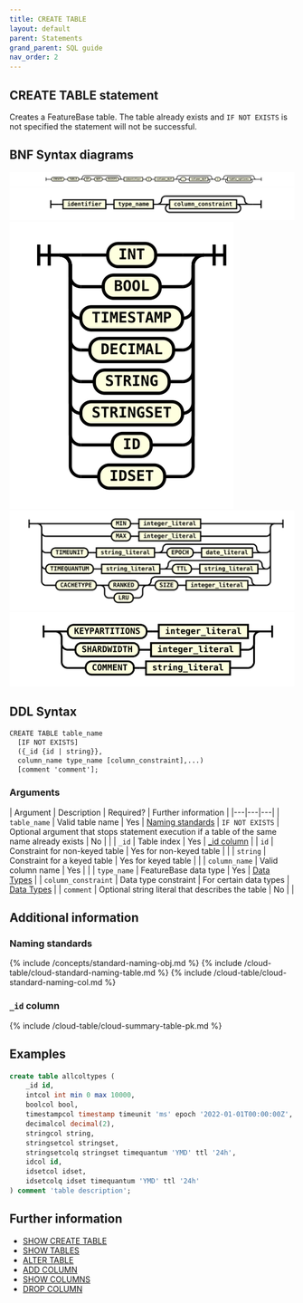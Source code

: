 ```yaml
---
title: CREATE TABLE
layout: default
parent: Statements
grand_parent: SQL guide
nav_order: 2
---
```


## CREATE TABLE statement




Creates a FeatureBase table. The table already exists and `IF NOT EXISTS` is not specified the statement will not be successful.

## BNF Syntax diagrams

![expr](/assets/images/sql-guide/create_table_stmt.svg)
![expr](/assets/images/sql-guide/column_def.svg)
![expr](/assets/images/sql-guide/type_name.svg)
![expr](/assets/images/sql-guide/column_constraint.svg)
![expr](/assets/images/sql-guide/table_options.svg)

## DDL Syntax

```
CREATE TABLE table_name
  [IF NOT EXISTS]
  ({_id {id | string}},
  column_name type_name [column_constraint],...)
  [comment 'comment'];
```

### Arguments

| Argument | Description | Required? | Further information |
|---|---|---|
| `table_name` | Valid table name | Yes | [Naming standards](#naming-standards)
| `IF NOT EXISTS` | Optional argument that stops statement execution if a table of the same name already exists | No |  |
| `_id` | Table index | Yes | [_id column](/#_id-column) |
| `id` | Constraint for non-keyed table | Yes for non-keyed table |  |
| `string` | Constraint for a keyed table | Yes for keyed table |  |
| `column_name` | Valid column name | Yes |  |
| `type_name` | FeatureBase data type | Yes | [Data Types](/docs/sql-guide/data-types/data-types-home) |
| `column_constraint` | Data type constraint | For certain data types | [Data Types](/docs/sql-guide/data-types/data-types-home#constraints) |
| `comment` | Optional string literal that describes the table | No |  |

## Additional information

### Naming standards

{% include /concepts/standard-naming-obj.md %}
{% include /cloud-table/cloud-standard-naming-table.md %}
{% include /cloud-table/cloud-standard-naming-col.md %}

### `_id` column

{% include /cloud-table/cloud-summary-table-pk.md %}

## Examples

```sql
create table allcoltypes (
	_id id,
	intcol int min 0 max 10000,
	boolcol bool,
	timestampcol timestamp timeunit 'ms' epoch '2022-01-01T00:00:00Z',
	decimalcol decimal(2),
	stringcol string,
	stringsetcol stringset,
	stringsetcolq stringset timequantum 'YMD' ttl '24h',
	idcol id,
    idsetcol idset,
	idsetcolq idset timequantum 'YMD' ttl '24h'
) comment 'table description';
```

## Further information

* [SHOW CREATE TABLE](/docs/sql-guide/statements/statement-show-create-table)
* [SHOW TABLES](/docs/sql-guide/statements/statement-tables-show)
* [ALTER TABLE](/docs/sql-guide/statements/statement-table-alter)
* [ADD COLUMN](/docs/sql-guide/statements/statement-add-column)
* [SHOW COLUMNS](/docs/sql-guide/statements/statement-columns-show)
* [DROP COLUMN](/docs/sql-guide/statements/statement-column-drop)
